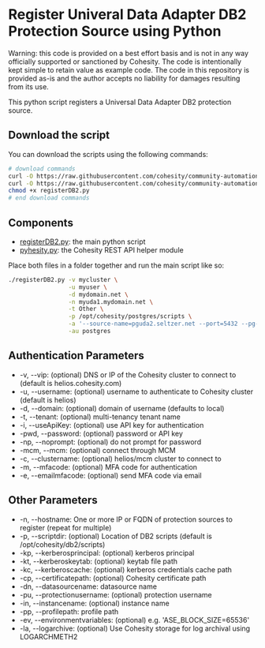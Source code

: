 # Register Univeral Data Adapter DB2 Protection Source using Python

Warning: this code is provided on a best effort basis and is not in any way officially supported or sanctioned by Cohesity. The code is intentionally kept simple to retain value as example code. The code in this repository is provided as-is and the author accepts no liability for damages resulting from its use.

This python script registers a Universal Data Adapter DB2 protection source.

## Download the script

You can download the scripts using the following commands:

```bash
# download commands
curl -O https://raw.githubusercontent.com/cohesity/community-automation-samples/main/python/registerDB2/registerDB2.py
curl -O https://raw.githubusercontent.com/cohesity/community-automation-samples/main/python/pyhesity.py
chmod +x registerDB2.py
# end download commands
```

## Components

* [registerDB2.py](https://raw.githubusercontent.com/cohesity/community-automation-samples/main/python/registerDB2/registerDB2.py): the main python script
* [pyhesity.py](https://raw.githubusercontent.com/cohesity/community-automation-samples/main/python/pyhesity/pyhesity.py): the Cohesity REST API helper module

Place both files in a folder together and run the main script like so:

```bash
./registerDB2.py -v mycluster \
                 -u myuser \
                 -d mydomain.net \
                 -n myuda1.mydomain.net \
                 -t Other \
                 -p /opt/cohesity/postgres/scripts \
                 -a '--source-name=pguda2.seltzer.net --port=5432 --pg-bin=/usr/pgsql-10/bin' \
                 -au postgres
```

## Authentication Parameters

* -v, --vip: (optional) DNS or IP of the Cohesity cluster to connect to (default is helios.cohesity.com)
* -u, --username: (optional) username to authenticate to Cohesity cluster (default is helios)
* -d, --domain: (optional) domain of username (defaults to local)
* -t, --tenant: (optional) multi-tenancy tenant name
* -i, --useApiKey: (optional) use API key for authentication
* -pwd, --password: (optional) password or API key
* -np, --noprompt: (optional) do not prompt for password
* -mcm, --mcm: (optional) connect through MCM
* -c, --clustername: (optional) helios/mcm cluster to connect to
* -m, --mfacode: (optional) MFA code for authentication
* -e, --emailmfacode: (optional) send MFA code via email

## Other Parameters

* -n, --hostname: One or more IP or FQDN of protection sources to register (repeat for multiple)
* -p, --scriptdir: (optional) Location of DB2 scripts (default is /opt/cohesity/db2/scripts)
* -kp, --kerberosprincipal: (optional) kerberos principal
* -kt, --kerberoskeytab: (optional) keytab file path
* -kc, --kerberoscache: (optional) kerberos credentials cache path
* -cp, --certificatepath: (optional) Cohesity certificate path
* -dn, --datasourcename: datasource name
* -pu, --protectionusername: (optional) protection username
* -in, --instancename: (optional) instance name
* -pp, --profilepath: profile path
* -ev, --environmentvariables: (optional) e.g. 'ASE_BLOCK_SIZE=65536'
* -la, --logarchive: (optional) Use Cohesity storage for log archival using LOGARCHMETH2
